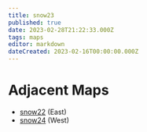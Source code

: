 ```yaml
---
title: snow23
published: true
date: 2023-02-28T21:22:33.000Z
tags: maps
editor: markdown
dateCreated: 2023-02-16T00:00:00.000Z
---
```



# Adjacent Maps
 * [snow22](/maps/snow22) (East)
 * [snow24](/maps/snow24) (West)
